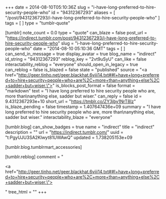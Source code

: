 +++
date = 2014-08-10T05:10:36Z
slug = "i-have-long-preferred-to-hire-security-people-who"
id = "94312367293"
aliases = [ "/post/94312367293/i-have-long-preferred-to-hire-security-people-who" ]
tags = [ ]
type = "tumblr-quote"

[tumblr]
note_count = 0.0
type = "quote"
can_blaze = false
post_url = "https://indirect.tumblr.com/post/94312367293/i-have-long-preferred-to-hire-security-people-who"
slug = "i-have-long-preferred-to-hire-security-people-who"
date = "2014-08-10 05:10:36 GMT"
tags = [ ]
can_send_in_message = true
display_avatar = true
blog_name = "indirect"
id_string = "94312367293"
reblog_key = "2vt9uSyU"
can_like = false
interactability_reblog = "everyone"
should_open_in_legacy = true
can_reblog = false
is_blazed = false
state = "published"
source = "<a href=\"http://geer.tinho.net/geer.blackhat.6viii14.txt##I+have+long+preferred+to+hire+security+people+who+are%2C+more+than+anything+else%2C+sadder+but+wiser.\"></a>"
is_blocks_post_format = false
format = "markdown"
text = "I have long preferred to hire security people who are, more than\nanything else, sadder but wiser."
can_reply = false
id = 9.4312367293e+10
short_url = "https://tmblr.co/ZY3jby1NrT8Iz"
is_blaze_pending = false
timestamp = 1.407647436e+09
summary = "I have long preferred to hire security people who are, more than\nanything else, sadder but wiser."
interactability_blaze = "everyone"

[tumblr.blog]
can_show_badges = true
name = "indirect"
title = "indirect"
description = ""
url = "https://indirect.tumblr.com/"
uuid = "t:PgyUJU3SA2Klwyt81UWAwQ"
updated = 1.738205153e+09

[tumblr.blog.tumblrmart_accessories]

[tumblr.reblog]
comment = "<p><a href=\"http://geer.tinho.net/geer.blackhat.6viii14.txt##I+have+long+preferred+to+hire+security+people+who+are%2C+more+than+anything+else%2C+sadder+but+wiser.\"></a></p>"
tree_html = ""
+++
